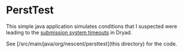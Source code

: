 PerstTest
=========

This simple java application simulates conditions that I suspected were leading to the [submission system timeouts](https://trello.com/c/gITr3XwB) in Dryad.

See [/src/main/java/org/nescent/persttest](this directory) for the code.
